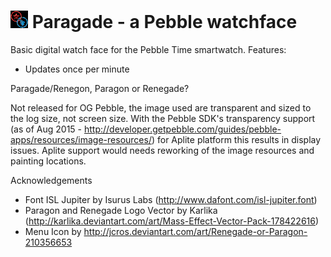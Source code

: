# ![](resources/images/icon~color.png) Paragade - a Pebble watchface

Basic digital watch face for the Pebble Time smartwatch. Features:
  * Updates once per minute

Paragade/Renegon, Paragon or Renegade?

Not released for OG Pebble, the image used are transparent and sized to the log size, not screen size. With the Pebble SDK's transparency support (as of Aug 2015 - http://developer.getpebble.com/guides/pebble-apps/resources/image-resources/) for Aplite platform this results in display issues. Aplite support would needs reworking of the image resources and painting locations.

Acknowledgements

  * Font ISL Jupiter by Isurus Labs (http://www.dafont.com/isl-jupiter.font)
  * Paragon and Renegade Logo Vector by Karlika (http://karlika.deviantart.com/art/Mass-Effect-Vector-Pack-178422616)
  * Menu Icon by http://jcros.deviantart.com/art/Renegade-or-Paragon-210356653

